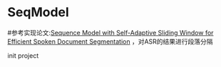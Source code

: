 # SeqModel

#参考实现论文:[Sequence Model with Self-Adaptive Sliding Window for Efficient Spoken Document Segmentation](https://arxiv.org/pdf/2107.09278.pdf)
，对ASR的结果进行段落分隔

init project
